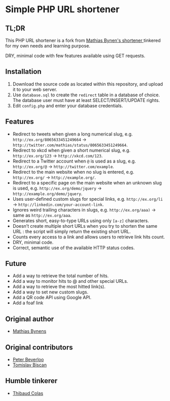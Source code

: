 # Simple PHP URL shortener

## TL;DR

This PHP URL shortener is a fork from [Mathias Bynen's shortener ](https://github.com/mathiasbynens/php-url-shortener) tinkered for my own needs and learning purpose.

DRY, minimal code with few features available using GET requests.

## Installation

1. Download the source code as located within this repository, and upload it to your web server.
2. Use `database.sql` to create the `redirect` table in a database of choice. The database user must have at least SELECT/INSERT/UPDATE rights.
3. Edit `config.php` and enter your database credentials. 

## Features

* Redirect to tweets when given a long numerical slug, e.g. `http://ex.org/8065633451249664` → `http://twitter.com/mathias/status/8065633451249664`.
* Redirect to xkcd when given a short numerical slug, e.g. `http://ex.org/123` → `http://xkcd.com/123`.
* Redirect to a Twitter account when `@` is used as a slug, e.g. `http://ex.org/@` → `http://twitter.com/example`.
* Redirect to the main website when no slug is entered, e.g. `http://ex.org/` → `http://example.org/`.
* Redirect to a specific page on the main website when an unknown slug is used, e.g. `http://ex.org/demo/jquery` → `http://example.org/demo/jquery`.
* Uses user-defined custom slugs for special links, e.g. `http://ex.org/li` → `http://linkedin.com/your-account-link`.
* Ignores weird trailing characters in slugs, e.g. `http://ex.org/aaa)` → same as `http://ex.org/aaa`.
* Generates short, easy-to-type URLs using only `[a-z]` characters.
* Doesn’t create multiple short URLs when you try to shorten the same URL : the script will simply return the existing short URL.
* Counts every access to a link and allows users to retrieve link hits count.
* DRY, minimal code.
* Correct, semantic use of the available HTTP status codes.

## Future

* Add a way to retrieve the total number of hits.
* Add a way to monitor hits to @ and other special URLs.
* Add a way to retrieve the most hitted link(s).
* Add a way to set new custom slugs.
* Add a QR code API using Google API.
* Add a foaf link

## Original author

* [Mathias Bynens](http://mathiasbynens.be/)

## Original contributors

* [Peter Beverloo](http://peter.sh/)
* [Tomislav Biscan](https://github.com/B-Scan)

## Humble tinkerer

* [Thibaud Colas](https://github.com/ThibWeb)

